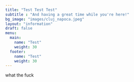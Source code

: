 ```yaml
---
title: "Test Test Test"
subtitle : "And having a great time while you're here!"
bg_image: "images/cluj_napoca.jpeg"
layout: "information"
draft: false
menu:
  main:
    name: "Test"
    weight: 30
  footer:
    name: "Test"
    weight: 30
---
```


what the fuck